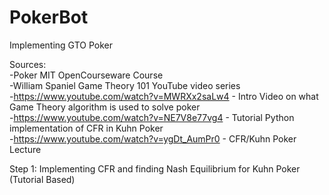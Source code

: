 # PokerBot
Implementing GTO Poker
  
Sources:  
-Poker MIT OpenCourseware Course  
-William Spaniel Game Theory 101 YouTube video series  
-https://www.youtube.com/watch?v=MWRXx2saLw4 - Intro Video on what Game Theory algorithm is used to solve poker  
-https://www.youtube.com/watch?v=NE7V8e77vg4 - Tutorial Python implementation of CFR in Kuhn Poker  
-https://www.youtube.com/watch?v=ygDt_AumPr0 - CFR/Kuhn Poker Lecture  
  
Step 1: Implementing CFR and finding Nash Equilibrium for Kuhn Poker (Tutorial Based)  
